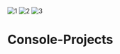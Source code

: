 ![1](https://user-images.githubusercontent.com/121049907/209212268-1245a0da-d832-4231-aef6-bcde551b7160.jpg)
![2](https://user-images.githubusercontent.com/121049907/209212289-9f83de4b-87dd-4668-b19b-697994e72275.jpg)
![3](https://user-images.githubusercontent.com/121049907/209212306-d150cb8d-66ca-4531-bdff-ff594bc83e97.jpg)
# Console-Projects
